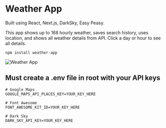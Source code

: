 # Weather App

Built using React, Next.js, DarkSky, Easy Peasy.

This app shows up to 168 hourly weather, saves search history, uses location, and shows all weather details from API. Click a day or hour to see all details.

`npm install weather-app`

![Weather App](https://tinyminute.com/wordpress/wp-content/uploads/2019/08/weather-app-mockup.jpg)

## Must create a .env file in root with your API keys

```
# Google Maps
GOOGLE_MAPS_API_PLACES_KEY=YOUR_KEY_HERE

# Font Awesome
FONT_AWESOME_KIT_ID=YOUR_KEY_HERE

# Dark Sky
DARK_SKY_API_KEY=YOUR_KEY_HERE
```
